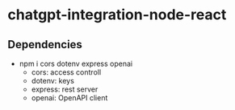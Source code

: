 # chatgpt-integration-node-react

## Dependencies
- npm i cors dotenv express openai
  - cors: access controll
  - dotenv: keys
  - express: rest server
  - openai: OpenAPI client
